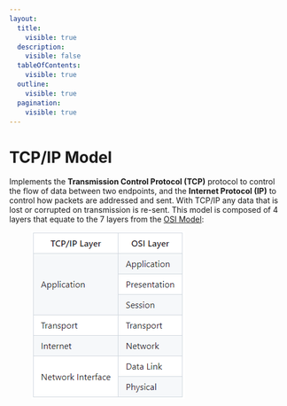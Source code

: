 ```yaml
---
layout:
  title:
    visible: true
  description:
    visible: false
  tableOfContents:
    visible: true
  outline:
    visible: true
  pagination:
    visible: true
---
```


# TCP/IP Model

Implements the **Transmission Control Protocol (TCP)** protocol to control the flow of data between two endpoints, and the **Internet Protocol (IP)** to control how packets are addressed and sent. With TCP/IP any data that is lost or corrupted on transmission is re-sent. This model is composed of 4 layers that equate to the 7 layers from the [OSI Model](osi-model.md):

<figure><img src="../../.gitbook/assets/image (280) (1).png" alt=""><figcaption></figcaption></figure>
